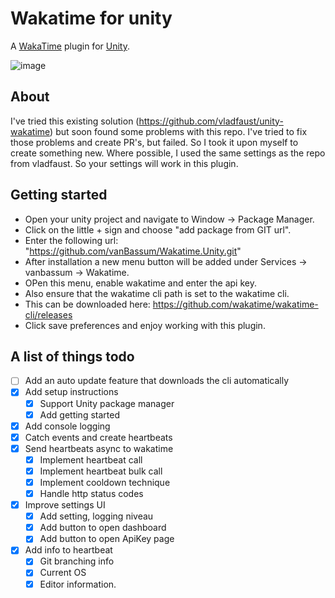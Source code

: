 # Wakatime for unity
A [WakaTime](https://wakatime.com/) plugin for [Unity](https://unity.com/).

![image](https://user-images.githubusercontent.com/38683014/219443681-8f05fb81-13ae-49e4-8ce8-76eb5ecf931f.png)

## About
I've tried this existing solution (https://github.com/vladfaust/unity-wakatime) but soon found some problems with this repo. I've tried to fix those problems and create PR's, but failed. So I took it upon myself to create something new. Where possible, I used the same settings as the repo from vladfaust. So your settings will work in this plugin.

## Getting started
- Open your unity project and navigate to Window -> Package Manager. 
- Click on the little + sign and choose "add package from GIT url". 
- Enter the following url: "https://github.com/vanBassum/Wakatime.Unity.git" 
- After installation a new menu button will be added under Services -> vanbassum -> Wakatime. 
- OPen this menu, enable wakatime and enter the api key.
- Also ensure that the wakatime cli path is set to the wakatime cli. 
- This can be downloaded here: https://github.com/wakatime/wakatime-cli/releases
- Click save preferences and enjoy working with this plugin.


## A list of things todo
 - [ ] Add an auto update feature that downloads the cli automatically
 - [x] Add setup instructions
	 - [x] Support Unity package manager
	 - [x] Add getting started
 - [x] Add console logging
 - [x] Catch events and create heartbeats
 - [x] Send heartbeats async to wakatime
	 - [x] Implement heartbeat call
	 - [x] Implement heartbeat bulk call
	 - [x] Implement cooldown technique
	 - [x] Handle http status codes
 - [x] Improve settings UI
	 - [x] Add setting, logging niveau
	 - [x] Add button to open dashboard
	 - [x] Add button to open ApiKey page
 - [x] Add info to heartbeat
	 - [x] Git branching info
	 - [x] Current OS
	 - [x] Editor information.
